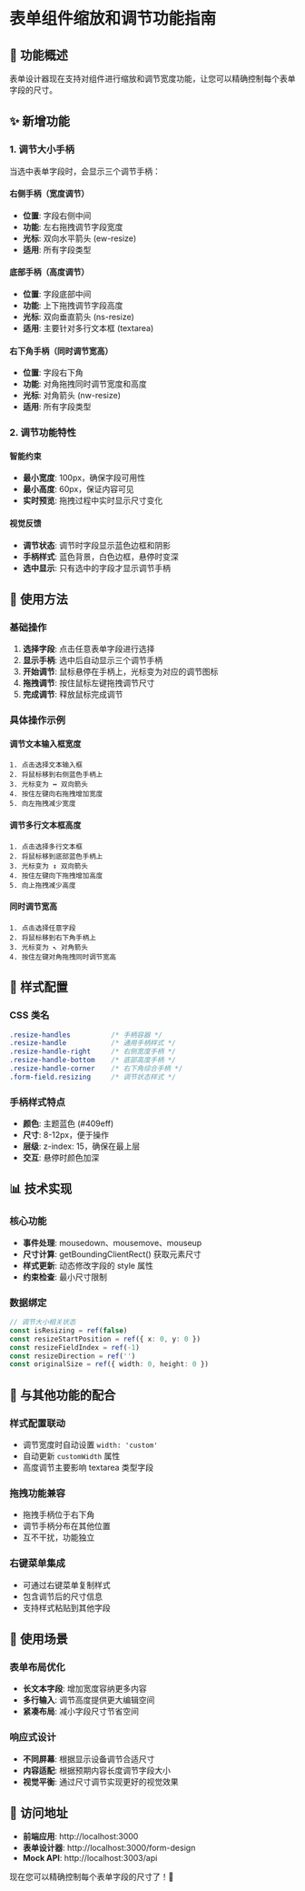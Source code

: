 # 表单组件缩放和调节功能指南

## 🎯 功能概述

表单设计器现在支持对组件进行缩放和调节宽度功能，让您可以精确控制每个表单字段的尺寸。

## ✨ 新增功能

### 1. 调节大小手柄
当选中表单字段时，会显示三个调节手柄：

#### 右侧手柄（宽度调节）
- **位置**: 字段右侧中间
- **功能**: 左右拖拽调节字段宽度
- **光标**: 双向水平箭头 (ew-resize)
- **适用**: 所有字段类型

#### 底部手柄（高度调节）
- **位置**: 字段底部中间
- **功能**: 上下拖拽调节字段高度
- **光标**: 双向垂直箭头 (ns-resize)
- **适用**: 主要针对多行文本框 (textarea)

#### 右下角手柄（同时调节宽高）
- **位置**: 字段右下角
- **功能**: 对角拖拽同时调节宽度和高度
- **光标**: 对角箭头 (nw-resize)
- **适用**: 所有字段类型

### 2. 调节功能特性

#### 智能约束
- **最小宽度**: 100px，确保字段可用性
- **最小高度**: 60px，保证内容可见
- **实时预览**: 拖拽过程中实时显示尺寸变化

#### 视觉反馈
- **调节状态**: 调节时字段显示蓝色边框和阴影
- **手柄样式**: 蓝色背景，白色边框，悬停时变深
- **选中显示**: 只有选中的字段才显示调节手柄

## 🚀 使用方法

### 基础操作
1. **选择字段**: 点击任意表单字段进行选择
2. **显示手柄**: 选中后自动显示三个调节手柄
3. **开始调节**: 鼠标悬停在手柄上，光标变为对应的调节图标
4. **拖拽调节**: 按住鼠标左键拖拽调节尺寸
5. **完成调节**: 释放鼠标完成调节

### 具体操作示例

#### 调节文本输入框宽度
```
1. 点击选择文本输入框
2. 将鼠标移到右侧蓝色手柄上
3. 光标变为 ↔ 双向箭头
4. 按住左键向右拖拽增加宽度
5. 向左拖拽减少宽度
```

#### 调节多行文本框高度
```
1. 点击选择多行文本框
2. 将鼠标移到底部蓝色手柄上
3. 光标变为 ↕ 双向箭头
4. 按住左键向下拖拽增加高度
5. 向上拖拽减少高度
```

#### 同时调节宽高
```
1. 点击选择任意字段
2. 将鼠标移到右下角手柄上
3. 光标变为 ↖ 对角箭头
4. 按住左键对角拖拽同时调节宽高
```

## 🎨 样式配置

### CSS 类名
```css
.resize-handles          /* 手柄容器 */
.resize-handle           /* 通用手柄样式 */
.resize-handle-right     /* 右侧宽度手柄 */
.resize-handle-bottom    /* 底部高度手柄 */
.resize-handle-corner    /* 右下角综合手柄 */
.form-field.resizing     /* 调节状态样式 */
```

### 手柄样式特点
- **颜色**: 主题蓝色 (#409eff)
- **尺寸**: 8-12px，便于操作
- **层级**: z-index: 15，确保在最上层
- **交互**: 悬停时颜色加深

## 📊 技术实现

### 核心功能
- **事件处理**: mousedown、mousemove、mouseup
- **尺寸计算**: getBoundingClientRect() 获取元素尺寸
- **样式更新**: 动态修改字段的 style 属性
- **约束检查**: 最小尺寸限制

### 数据绑定
```typescript
// 调节大小相关状态
const isResizing = ref(false)
const resizeStartPosition = ref({ x: 0, y: 0 })
const resizeFieldIndex = ref(-1)
const resizeDirection = ref('')
const originalSize = ref({ width: 0, height: 0 })
```

## 🔧 与其他功能的配合

### 样式配置联动
- 调节宽度时自动设置 `width: 'custom'`
- 自动更新 `customWidth` 属性
- 高度调节主要影响 textarea 类型字段

### 拖拽功能兼容
- 拖拽手柄位于右下角
- 调节手柄分布在其他位置
- 互不干扰，功能独立

### 右键菜单集成
- 可通过右键菜单复制样式
- 包含调节后的尺寸信息
- 支持样式粘贴到其他字段

## 🎯 使用场景

### 表单布局优化
- **长文本字段**: 增加宽度容纳更多内容
- **多行输入**: 调节高度提供更大编辑空间
- **紧凑布局**: 减小字段尺寸节省空间

### 响应式设计
- **不同屏幕**: 根据显示设备调节合适尺寸
- **内容适配**: 根据预期内容长度调节字段大小
- **视觉平衡**: 通过尺寸调节实现更好的视觉效果

## 🚀 访问地址

- **前端应用**: http://localhost:3000
- **表单设计器**: http://localhost:3000/form-design
- **Mock API**: http://localhost:3003/api

现在您可以精确控制每个表单字段的尺寸了！🎉 